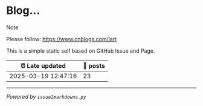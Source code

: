 # Blog...

> [!note]
> Please follow: https://www.cnblogs.com/lart

This is a simple static self based on GitHub Issue and Page.

| :alarm_clock: Late updated                            | :page_facing_up: posts |
| ----------------------------------------------------- | ------------------------- |
|2025-03-19 12:47:16 | 23 |
---
*Powered by `issue2markdowns.py`*
